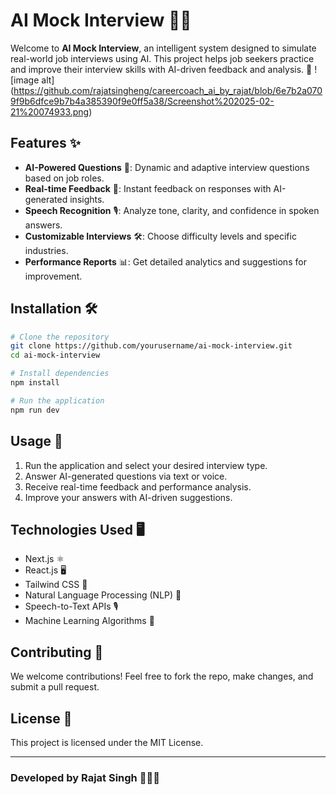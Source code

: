 # AI Mock Interview 🤖🎤

Welcome to **AI Mock Interview**, an intelligent system designed to simulate real-world job interviews using AI. This project helps job seekers practice and improve their interview skills with AI-driven feedback and analysis. 🚀
![image alt] (https://github.com/rajatsingheng/careercoach_ai_by_rajat/blob/6e7b2a0709f9b6dfce9b7b4a385390f9e0ff5a38/Screenshot%202025-02-21%20074933.png)
## Features ✨
- **AI-Powered Questions** 🎯: Dynamic and adaptive interview questions based on job roles.
- **Real-time Feedback** 📝: Instant feedback on responses with AI-generated insights.
- **Speech Recognition** 🎙️: Analyze tone, clarity, and confidence in spoken answers.
- **Customizable Interviews** 🛠️: Choose difficulty levels and specific industries.
- **Performance Reports** 📊: Get detailed analytics and suggestions for improvement.

## Installation 🛠️
```sh
# Clone the repository
git clone https://github.com/yourusername/ai-mock-interview.git
cd ai-mock-interview

# Install dependencies
npm install

# Run the application
npm run dev
```

## Usage 🚀
1. Run the application and select your desired interview type.
2. Answer AI-generated questions via text or voice.
3. Receive real-time feedback and performance analysis.
4. Improve your answers with AI-driven suggestions.

## Technologies Used 🖥️
- Next.js ⚛️
- React.js 🖥️
- Tailwind CSS 🎨
- Natural Language Processing (NLP) 🧠
- Speech-to-Text APIs 🎙️
- Machine Learning Algorithms 🤖

## Contributing 🤝
We welcome contributions! Feel free to fork the repo, make changes, and submit a pull request. 

## License 📜
This project is licensed under the MIT License.

---

### Developed by Rajat Singh 👨‍💻✨


